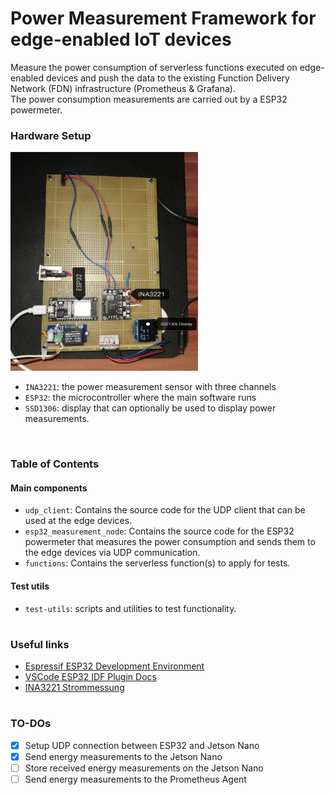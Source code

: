 # Power Measurement Framework for edge-enabled IoT devices

Measure the power consumption of serverless functions executed on edge-enabled devices and push the data to the existing Function Delivery Network (FDN) infrastructure (Prometheus & Grafana).<br>
The power consumption measurements are carried out by a ESP32 powermeter.

### Hardware Setup

<img src="./img/hardware_setup.jpg" height="350px" width="300px">

- `INA3221`: the power measurement sensor with three channels
- `ESP32`: the microcontroller where the main software runs
- `SSD1306`: display that can optionally be used to display power measurements.

<br>

### Table of Contents
#### Main components
- `udp_client`: Contains the source code for the UDP client that can be used at the edge devices.
- `esp32_measurement_node`: Contains the source code for the ESP32 powermeter that measures the power consumption and sends them to the edge devices via UDP communication.
- `functions`: Contains the serverless function(s) to apply for tests.

#### Test utils
- `test-utils`: scripts and utilities to test functionality.

#

### Useful links
- [Espressif ESP32 Development Environment](https://docs.espressif.com/projects/esp-idf/en/latest/esp32/get-started/index.html)
- [VSCode ESP32 IDF Plugin Docs](https://github.com/espressif/vscode-esp-idf-extension/blob/master/docs/tutorial/toc.md)
- [INA3221 Strommessung](https://www.raspberry-pi-geek.de/ausgaben/rpg/2019/02/strom-und-spannungssensor-ina3221/)

#

### TO-DOs
- [x] Setup UDP connection between ESP32 and Jetson Nano
- [x] Send energy measurements to the Jetson Nano
- [ ] Store received energy measurements on the Jetson Nano
- [ ] Send energy measurements to the Prometheus Agent
